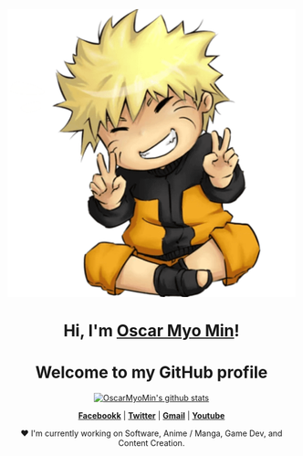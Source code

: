 <p align="center">
  <a href="#"><img src="pngwing.com.png" alt="Oscar Myo Min Banner"></a>
</p>

<h1 align="center">Hi, I'm <a href="https://www.facebook.com/oscar.m.min.1">Oscar Myo Min</a>!</h1>
<h1 align="center">Welcome to my GitHub profile</h1>

<p align="center">
  <a href="#"><img src="https://github-readme-stats.vercel.app/api?username=OscarMyoMin&hide_border=true&show_icons=true" alt="OscarMyoMin's github stats"></a>
</p>

<p align="center">
  <strong><a href="https://www.facebook.com/oscar.m.min.1">Facebookk</a></strong> |
  <strong><a href="#">Twitter</a></strong> |
  <strong><a href="mailto:oscarmyomin@gmail.com">Gmail</a></strong> |
  <strong><a href="#">Youtube</a></strong>
</p>

<p align="center">❤ I'm currently working on Software, Anime / Manga, Game Dev, and Content Creation.</p>

